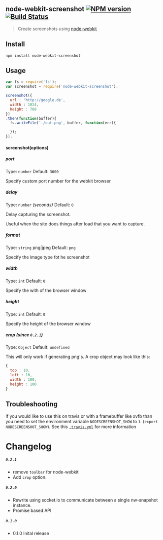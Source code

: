 node-webkit-screenshot [![NPM version](https://badge.fury.io/js/node-webkit-screenshot.svg)](http://badge.fury.io/js/node-webkit-screenshot) [![Build Status](https://travis-ci.org/FWeinb/node-webkit-screenshot.svg?branch=master)](https://travis-ci.org/FWeinb/node-webkit-screenshot)
---
> Create screenshots using [node-webkit](https://github.com/rogerwang/node-webkit)

## Install

```shell
npm install node-webkit-screenshot
```


## Usage

```js
var fs = require('fs');
var screenshot = require('node-webkit-screenshot');

screenshot({
  url : 'http://google.de',
  width : 1024,
  height : 768
})
.then(function(buffer){
  fs.writeFile('./out.png', buffer, function(err){

  });
});
```

#### screenshot(options)

##### port

Type: `number`
Default: `3000`

Specify custom port number for the webkit browser

##### delay

Type: `number` *(seconds)*
Default: `0`

Delay capturing the screenshot.

Useful when the site does things after load that you want to capture.

##### format

Type: `string` png|jpeg
Default: `png`

Specify the image type fot he screenshot

##### width

Type: `int`
Default: `0`

Specify the with of the browser window

##### height

Type: `int`
Default: `0`

Specify the height of the browser window

##### crop (since `0.2.1`)
Type: `Object`
Default: `undefined`

This will only work if generating png's.
A crop object may look like this:
```js
{
  top : 10,
  left : 10,
  width : 100,
  height : 100
}
```
## Troubleshooting

If you would like to use this on travis or with a framebuffer like xvfb than you need to set the environment variable
`NODESCREENSHOT_SHOW` to `1`. (`export NODESCREENSHOT_SHOW`).
See this [`.travis.yml`](https://github.com/FWeinb/node-webkit-screenshot/blob/master/.travis.yml) for more information


# Changelog

##### `0.2.1`
  * remove `toolbar` for node-webkit
  * Add `crop` option.

##### `0.2.0`

  * Rewrite using socket.io to communicate between a single nw-snapshot instance.
  * Promise based API

##### `0.1.0`

  * 0.1.0 Inital release


